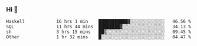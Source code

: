 ### Hi 👋

<!--START_SECTION:waka-->

```text
Haskell            16 hrs 1 min    ███████████▓░░░░░░░░░░░░░   46.56 %
SQL                11 hrs 44 mins  ████████▓░░░░░░░░░░░░░░░░   34.13 %
sh                 3 hrs 15 mins   ██▒░░░░░░░░░░░░░░░░░░░░░░   09.45 %
Other              1 hr 32 mins    █░░░░░░░░░░░░░░░░░░░░░░░░   04.47 %
```

<!--END_SECTION:waka-->
